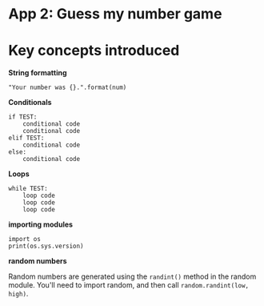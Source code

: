 # App 2: Guess my number game

Key concepts introduced
=================

**String formatting**

`"Your number was {}.".format(num)`

**Conditionals**

    if TEST:
        conditional code
        conditional code
    elif TEST:
        conditional code
    else:
        conditional code
        
**Loops**

    while TEST:
        loop code
        loop code
        loop code

**importing modules**

    import os
    print(os.sys.version)
    
**random numbers**

Random numbers are generated using the `randint()` method in the random module. You'll need to import random, and then call `random.randint(low, high)`.
